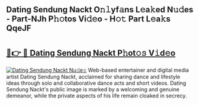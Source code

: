 ## Dating Sendung Nackt O𝚗𝚕yf𝚊ns L𝚎a𝚔ed N𝚞𝚍es - Part-NJh P𝚑𝚘tos Vi𝚍𝚎o - H𝚘𝚝 Part L𝚎a𝚔s QqeJF

# <h2><a href="http://kfell75.oniu.top/?m=Dating+Sendung+Nackt">🔗👉 🔴 Dating Sendung Nackt P𝚑ot𝚘𝚜 V𝚒d𝚎o</a></h2>

[![Dating Sendung Nackt Nu𝚍e𝚜](https://i.imgur.com/0qMVB7G.gif)](http://kfell75.oniu.top/?m=Dating+Sendung+Nackt)
Web-based entertainer and digital media artist Dating Sendung Nackt, acclaimed for sharing dance and lifestyle ideas through solo and collaborative dance acts and short videos. Dating Sendung Nackt's public image is marked by a welcoming and genuine demeanor, while the private aspects of his life remain cloaked in secrecy.  
